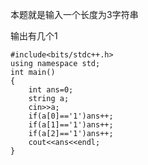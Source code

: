 本题就是输入一个长度为$3$字符串

输出有几个$1$

```
#include<bits/stdc++.h>
using namespace std;
int main()
{
	int ans=0;
	string a;
	cin>>a;
	if(a[0]=='1')ans++;
	if(a[1]=='1')ans++;
	if(a[2]=='1')ans++;
	cout<<ans<<endl;
}
```